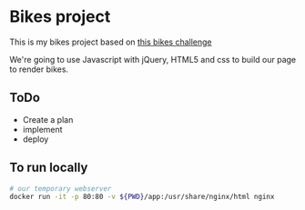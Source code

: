 # Bikes project

This is my bikes project based on [this bikes challenge](https://github.com/jujhars13/dev-test-frontend)

We're going to use Javascript with jQuery, HTML5 and css to build our page to render bikes.
## ToDo

- Create a plan
- implement 
- deploy


## To run locally

```bash
# our temporary webserver
docker run -it -p 80:80 -v ${PWD}/app:/usr/share/nginx/html nginx

```